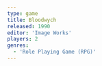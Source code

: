 ```yaml
---
type: game
title: Bloodwych
released: 1990
editor: 'Image Works'
players: 2
genres:
  - 'Role Playing Game (RPG)'
---
```

